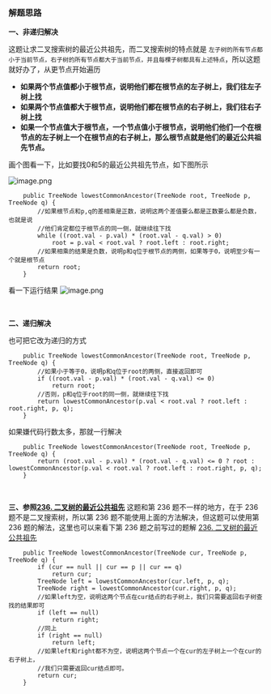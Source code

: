 
### 解题思路
**一、非递归解决**

这题让求二叉搜索树的最近公共祖先，而二叉搜索树的特点就是 ```左子树的所有节点都小于当前节点，右子树的所有节点都大于当前节点，并且每棵子树都具有上述特点```，所以这题就好办了，从更节点开始遍历

- **如果两个节点值都小于根节点，说明他们都在根节点的左子树上，我们往左子树上找**
- **如果两个节点值都大于根节点，说明他们都在根节点的右子树上，我们往右子树上找**
- **如果一个节点值大于根节点，一个节点值小于根节点，说明他们他们一个在根节点的左子树上一个在根节点的右子树上，那么根节点就是他们的最近公共祖先节点。**

画个图看一下，比如要找0和5的最近公共祖先节点，如下图所示

![image.png](https://pic.leetcode-cn.com/1601168445-ZQWJxT-image.png)

```
    public TreeNode lowestCommonAncestor(TreeNode root, TreeNode p, TreeNode q) {
        //如果根节点和p,q的差相乘是正数，说明这两个差值要么都是正数要么都是负数，也就是说
        //他们肯定都位于根节点的同一侧，就继续往下找
        while ((root.val - p.val) * (root.val - q.val) > 0)
            root = p.val < root.val ? root.left : root.right;
        //如果相乘的结果是负数，说明p和q位于根节点的两侧，如果等于0，说明至少有一个就是根节点
        return root;
    }
```

看一下运行结果
![image.png](https://pic.leetcode-cn.com/1601169281-EXQktK-image.png)

<br>

**二、递归解决**

也可把它改为递归的方式
```
    public TreeNode lowestCommonAncestor(TreeNode root, TreeNode p, TreeNode q) {
        //如果小于等于0，说明p和q位于root的两侧，直接返回即可
        if ((root.val - p.val) * (root.val - q.val) <= 0)
            return root;
        //否则，p和q位于root的同一侧，就继续往下找
        return lowestCommonAncestor(p.val < root.val ? root.left : root.right, p, q);
    }
```
如果嫌代码行数太多，那就一行解决
```
    public TreeNode lowestCommonAncestor(TreeNode root, TreeNode p, TreeNode q) {
        return (root.val - p.val) * (root.val - q.val) <= 0 ? root : lowestCommonAncestor(p.val < root.val ? root.left : root.right, p, q);
    }
```



<br>

**三、参照[236. 二叉树的最近公共祖先](https://leetcode-cn.com/problems/lowest-common-ancestor-of-a-binary-tree/)**
这题和第 236 题不一样的地方，在于 236 题不是二叉搜索树，所以第 236 题不能使用上面的方法解决，但这题可以使用第 236 题的解法，这里也可以来看下第 236 题之前写过的题解 [236. 二叉树的最近公共祖先](https://leetcode-cn.com/problems/lowest-common-ancestor-of-a-binary-tree/solution/javadai-ma-di-gui-he-fei-di-gui-tu-wen-xiang-jie-b/)

```
    public TreeNode lowestCommonAncestor(TreeNode cur, TreeNode p, TreeNode q) {
        if (cur == null || cur == p || cur == q)
            return cur;
        TreeNode left = lowestCommonAncestor(cur.left, p, q);
        TreeNode right = lowestCommonAncestor(cur.right, p, q);
        //如果left为空，说明这两个节点在cur结点的右子树上，我们只需要返回右子树查找的结果即可
        if (left == null)
            return right;
        //同上
        if (right == null)
            return left;
        //如果left和right都不为空，说明这两个节点一个在cur的左子树上一个在cur的右子树上，
        //我们只需要返回cur结点即可。
        return cur;
    }
```
